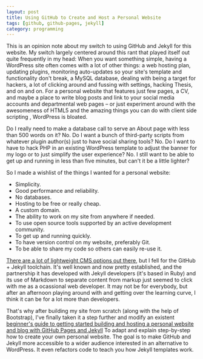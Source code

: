 ```yaml
---
layout: post
title: Using GitHub to Create and Host a Personal Website
tags: [github, github-pages, jekyll]
category: programming
---
```

This is an opinion note about my switch to using GitHub and Jekyll for this website. My switch largely centered around this rant that played itself out quite frequently in my head<!--break-->:  When you want something simple, having a WordPress site often comes with a lot of other things: a web hosting plan, updating plugins, monitoring auto-updates so your site's template and functionality don't break, a MySQL database, dealing with being a target for hackers, a lot of clicking around and fussing with settings, hacking Thesis, and on and on. <!-- flesh the previous sentence out with links --> For a personal website that features just few pages, a CV, and maybe a place to write blog posts and link to your social media accounts and departmental web pages – or just experiment around with the awesomeness of HTML5 <!-- flesh this out with links to codepen stuff or --> and the amazing things you can do with client side scripting <!-- ahem, more links -->, WordPress is bloated. 

Do I really need to make a database call to serve an About page with less than 500 words on it? No. Do I want a bunch of third-party scripts from whatever plugin author(s) just to have social sharing tools? No. Do I want to have to hack PHP in an existing WordPress template to adjust the banner for my logo or to just simplify the user experience? No. I still want to be able to get up and running in less than five minutes, but can't it be a little lighter?

So I made a wishlist of the things I wanted for a personal website:

* Simplicity.
* Good performance and reliability.
* No databases.
* Hosting to be free or really cheap.
* A custom domain.
* The ability to work on my site from anywhere if needed.
* To use open source tools supported by an active development community.
* To get up and running quickly.
* To have version control on my website, preferably Git.
* To be able to share my code so others can easily re-use it.

<a href="http://staticgen.com/">There are a lot of lightweight CMS options out there</a>, but I fell for the GitHub + Jekyll toolchain. It's well known and now pretty established, and the partnership it has developed with Jekyll developers (it's based in Ruby) and its use of Markdown to separate content from markup just seemed to click with me as a ocassional web developer. It may not be for everybody, but after an afternoon playing around with and getting over the learning curve, I think it can be for a lot more than developers.

That's why after building my site from scratch (along with the help of Bootstrap), I've finally taken it a step further and modify an existent <a href="/guides/github-pages/" title="Creating and Hosting a Personal Site on GitHub">beginner's guide to getting started building and hosting a personal website and blog with GitHub Pages and Jekyll</a> To adapt and explain step-by-step how to create your own personal website. The goal is to make GitHub and Jekyll more accessible to a wider audience interested in an alternative to WordPress. It even refactors code to teach you how Jekyll templates work.
